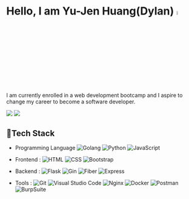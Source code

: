 # Hello, I am Yu-Jen Huang(Dylan)  <img src="https://media.giphy.com/media/hvRJCLFzcasrR4ia7z/giphy.gif" width="5%"></a>

I am currently enrolled in a web development bootcamp and I aspire to change my career to become a software developer.

<a href="https://www.linkedin.com/in/yu-jen-huang-313667124/"><img src="https://img.shields.io/badge/-LinkdeIn-0A66C2?style=flat&logo=LinkedIn"/></a>
<img src="https://img.shields.io/badge/-yujenhuang24@gmail.com-da4c40?style=flat&logo=gmail&logoColor=white"/>


## 🧰Tech Stack
- Programming Language
![Golang](https://img.shields.io/badge/-Golang-161b22?style=flat&logo=Go)
![Python](https://img.shields.io/badge/-Python-161b22?style=flat&logo=python)
![JavaScript](https://img.shields.io/badge/-JavaScript-161b22?style=flat&logo=javascript)

- Frontend : 
![HTML](https://img.shields.io/badge/-HTML-161b22?style=flat&logo=HTML5)
![CSS](https://img.shields.io/badge/-CSS-161b22?style=flat&logo=CSS3&logoColor=1572B6)
![Bootstrap](https://img.shields.io/badge/-Bootstrap-161b22?style=flat&logo=Bootstrap&logoColor=#7952B3)

- Backend : 
![Flask](https://img.shields.io/badge/-Flask-161b22?style=flat&logo=flask&logoColor=#000000)
![Gin](https://img.shields.io/badge/-Gin-161b22?style=flat&logo=Go)
![Fiber](https://img.shields.io/badge/-Fiber-161b22?style=flat&logo=Go)
![Express](https://img.shields.io/badge/-Express-161b22?style=flat&logo=express)

- Tools :
![Git](https://img.shields.io/badge/-Git-161b22?style=flat&logo=git)
![Visual Studio Code](https://img.shields.io/badge/-Visual%20Studio%20Code-161b22?style=flat&logo=visual-studio-code&logoColor=007ACC)
![Nginx](https://img.shields.io/badge/-NGINX-161b22?style=flat&logo=NGINX&logoColor=#009639)
![Docker](https://img.shields.io/badge/-Docker-161b22?style=flat&logo=Docker&logoColor=#2496ED)
![Postman](https://img.shields.io/badge/-Postman-161b22?style=flat&logo=Postman)
![BurpSuite](https://img.shields.io/badge/-BurpSuite-161b22?style=flat)
